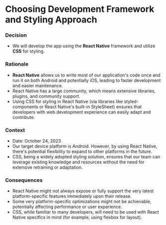 # Choosing Development Framework and Styling Approach

### Decision

- We will develop the app using the **React Native** framework and utilize **CSS** for styling.

### Rationale

- **React Native** allows us to write most of our application's code once and run it on both Android and potentially iOS, leading to faster development and easier maintenance.
- React Native has a large community, which means extensive libraries, plugins, and community support.
- Using CSS for styling in React Native (via libraries like styled-components or React Native's built-in StyleSheet) ensures that developers with web development experience can easily adapt and contribute.

### Context

- Date: October 24, 2023
- Our target device platform is Android. However, by using React Native, there's potential flexibility to expand to other platforms in the future.
- CSS, being a widely adopted styling solution, ensures that our team can leverage existing knowledge and resources without the need for extensive retraining or adaptation.

### Consequences

- React Native might not always expose or fully support the very latest platform-specific features immediately upon their release.
- Some very platform-specific optimizations might not be achievable, potentially affecting performance or user experience.
- CSS, while familiar to many developers, will need to be used with React Native specifics in mind (for example, using flexbox for layout).
